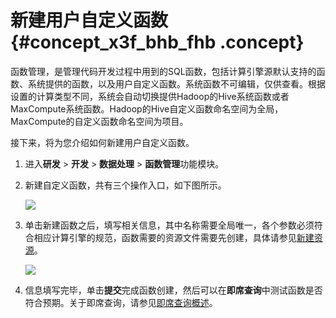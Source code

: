 # 新建用户自定义函数 {#concept_x3f_bhb_fhb .concept}

函数管理，是管理代码开发过程中用到的SQL函数，包括计算引擎源默认支持的函数、系统提供的函数，以及用户自定义函数。系统函数不可编辑，仅供查看。根据设置的计算类型不同，系统会自动切换提供Hadoop的Hive系统函数或者MaxCompute系统函数。Hadoop的Hive自定义函数命名空间为全局，MaxCompute的自定义函数命名空间为项目。

接下来，将为您介绍如何新建用户自定义函数。

1.  进入**研发** \> **开发** \> **数据处理** \> **函数管理**功能模块。
2.  新建自定义函数，共有三个操作入口，如下图所示。

    ![](http://static-aliyun-doc.oss-cn-hangzhou.aliyuncs.com/assets/img/149561/156134682941534_zh-CN.png)

3.  单击新建函数之后，填写相关信息，其中名称需要全局唯一，各个参数必须符合相应计算引擎的规范，函数需要的资源文件需要先创建，具体请参见[新建资源](cn.zh-CN/用户指南/数据处理/资源管理/新建资源.md#)。

    ![](http://static-aliyun-doc.oss-cn-hangzhou.aliyuncs.com/assets/img/149561/156134682941535_zh-CN.png)

4.  信息填写完毕，单击**提交**完成函数创建，然后可以在**即席查询**中测试函数是否符合预期。关于即席查询，请参见[即席查询概述](cn.zh-CN/用户指南/即席查询/即席查询概述.md#)。

